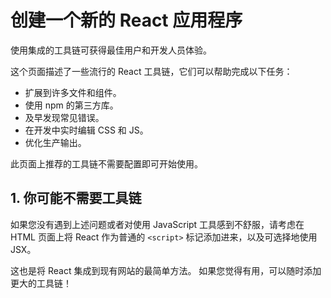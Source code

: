 # 创建一个新的 React 应用程序

使用集成的工具链可获得最佳用户和开发人员体验。

这个页面描述了一些流行的 React 工具链，它们可以帮助完成以下任务：

* 扩展到许多文件和组件。
* 使用 npm 的第三方库。
* 及早发现常见错误。
* 在开发中实时编辑 CSS 和 JS。
* 优化生产输出。

此页面上推荐的工具链不需要配置即可开始使用。

## 1. 你可能不需要工具链

如果您没有遇到上述问题或者对使用 JavaScript 工具感到不舒服，请考虑在 HTML 页面上将 React 作为普通的 `<script>` 标记添加进来，以及可选择地使用 JSX。

这也是将 React 集成到现有网站的最简单方法。 如果您觉得有用，可以随时添加更大的工具链！